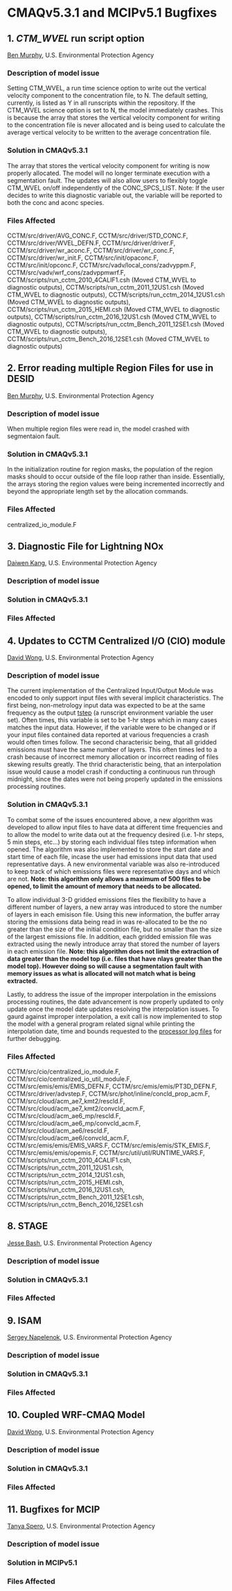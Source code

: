 # CMAQv5.3.1 and MCIPv5.1 Bugfixes

## 1. *CTM_WVEL* run script option 
[Ben Murphy](mailto:Murphy.Ben@epa.gov), U.S. Environmental Protection Agency

### Description of model issue
Setting CTM_WVEL, a run time science option to write out the vertical velocity component to the concentration file, to N. 
The default setting, currently, is listed as Y in all runscripts within the repository. If the CTM_WVEL science option is set to N, 
the model immediately crashes. This is because the array that stores the vertical velocity component for writing to the concentration 
file is never allocated and is being used to calculate the average vertical velocity to be written to the average concentration file.

### Solution in CMAQv5.3.1
The array that stores the vertical velocity component for writing is now properly allocated. The model will no longer terminate execution with a segmentation fault. The updates will also allow users to flexibly toggle CTM_WVEL on/off independently of the CONC_SPCS_LIST. Note: If the user decides to write this diagnostic variable out, the variable will be reported to both the conc and aconc species.

### Files Affected 
CCTM/src/driver/AVG_CONC.F, CCTM/src/driver/STD_CONC.F, CCTM/src/driver/WVEL_DEFN.F, CCTM/src/driver/driver.F, CCTM/src/driver/wr_aconc.F, CCTM/src/driver/wr_conc.F, CCTM/src/driver/wr_init.F, CCTM/src/init/opaconc.F, CCTM/src/init/opconc.F, CCTM/src/vadv/local_cons/zadvyppm.F, CCTM/src/vadv/wrf_cons/zadvppmwrf.F, CCTM/scripts/run_cctm_2010_4CALIF1.csh (Moved CTM_WVEL to diagnostic outputs), CCTM/scripts/run_cctm_2011_12US1.csh (Moved CTM_WVEL to diagnostic outputs), CCTM/scripts/run_cctm_2014_12US1.csh (Moved CTM_WVEL to diagnostic outputs), CCTM/scripts/run_cctm_2015_HEMI.csh (Moved CTM_WVEL to diagnostic outputs), CCTM/scripts/run_cctm_2016_12US1.csh (Moved CTM_WVEL to diagnostic outputs), CCTM/scripts/run_cctm_Bench_2011_12SE1.csh (Moved CTM_WVEL to diagnostic outputs), CCTM/scripts/run_cctm_Bench_2016_12SE1.csh (Moved CTM_WVEL to diagnostic outputs)

## 2. Error reading multiple Region Files for use in DESID 
[Ben Murphy](mailto:Murphy.Ben@epa.gov), U.S. Environmental Protection Agency

### Description of model issue
When multiple region files were read in, the model crashed with segmentaion fault.

### Solution in CMAQv5.3.1 
In the initialization routine for region masks, the population of the region masks should to occur outside of the file loop rather than inside. Essentially, the arrays storing the region values were being incremented incorrectly and beyond the appropriate length set by the allocation commands. 

### Files Affected 
centralized_io_module.F

## 3. Diagnostic File for Lightning NOx
[Daiwen Kang](mailto:Kang.Daiwen@epa.gov), U.S. Environmental Protection Agency

### Description of model issue

### Solution in CMAQv5.3.1

### Files Affected 

## 4. Updates to CCTM Centralized I/O (CIO) module 
[David Wong](mailto:Wong.David-C@epa.gov), U.S. Environmental Protection Agency

### Description of model issue
The current implementation of the Centralized Input/Output Module was encoded to only support input files with several implicit characteristics. The first being, non-metrology input data was expected to be at the same frequency as the output [tstep](https://github.com/kmfoley/CMAQ_Dev/blob/patches_v531_RNotes/DOCS/Users_Guide/Appendix/CMAQ_UG_appendixA_model_options.md#timestep-configuration) (a runscript environment variable the user set). Often times, this variable is set to be 1-hr steps which in many cases matches the input data. However, if the variable were to be changed or if your input files contained data reported at various frequencies a crash would often times follow. The second characterisic being, that all gridded emissions must have the same number of layers. This often times led to a crash because of incorrect memory allocation or incorrect reading of files skewing results greatly. The thrid characteristic being, that an interpolation issue would cause a model crash if conducting a continuous run through midnight, since the dates were not being properly updated in the emissions processing routines.

### Solution in CMAQv5.3.1
To combat some of the issues encountered above, a new algorithm was developed to allow input files to have data at different time frequencies and to allow the model to write data out at the frequency desired (i.e. 1-hr steps, 5 min steps, etc...) by storing each individual files tstep information when opened. The algorithm was also implemented to store the start date and start time of each file, incase the user had emissions input data that used representative days. A new environmental variable was also re-introduced to keep track of which emissions files were representative days and which are not. **Note: this algorithm only allows a maximum of 500 files to be opened, to limit the amount of memory that needs to be allocated.**

To allow individual 3-D gridded emissions files the flexibility to have a different number of layers, a new array was introduced to store the number of layers in each emisison file. Using this new information, the buffer array storing the emissions data being read in was re-allocated to be the no greater than the size of the initial condition file, but no smaller than the size of the largest emissions file. In addition, each gridded emission file was extracted using the newly introduce array that stored the number of layers in each emission file. **Note: this algorithm does not limit the extraction of data greater than the model top (i.e. files that have nlays greater than the model top). However doing so will cause a segmentation fault with memory issues as what is allocated will not match what is being extracted.**

Lastly, to address the issue of the improper interpolation in the emissions processing routines, the date advancement is now properly updated to only update once the model date updates resolving the interpolation issues. To gaurd against improper interpolation, a exit call is now implemented to stop the model with a general program related signal while printing the interpolation date, time and bounds requested to the [processor log files](https://github.com/fisidi/CMAQ/blob/patches2/DOCS/Users_Guide/CMAQ_UG_ch05_running_a_simulation.md#571-cctm-logfiles) for further debugging. 

### Files Affected 
CCTM/src/cio/centralized_io_module.F, CCTM/src/cio/centralized_io_util_module.F, CCTM/src/emis/emis/EMIS_DEFN.F, CCTM/src/emis/emis/PT3D_DEFN.F, CCTM/src/driver/advstep.F, CCTM/src/phot/inline/concld_prop_acm.F, CCTM/src/cloud/acm_ae7_kmt2/rescld.F,
CCTM/src/cloud/acm_ae7_kmt2/convcld_acm.F, CCTM/src/cloud/acm_ae6_mp/rescld.F, CCTM/src/cloud/acm_ae6_mp/convcld_acm.F, CCTM/src/cloud/acm_ae6/rescld.F, CCTM/src/cloud/acm_ae6/convcld_acm.F, CCTM/src/emis/emis/EMIS_VARS.F, CCTM/src/emis/emis/STK_EMIS.F, CCTM/src/emis/emis/opemis.F, CCTM/src/util/util/RUNTIME_VARS.F, CCTM/scripts/run_cctm_2010_4CALIF1.csh, CCTM/scripts/run_cctm_2011_12US1.csh, CCTM/scripts/run_cctm_2014_12US1.csh, CCTM/scripts/run_cctm_2015_HEMI.csh, CCTM/scripts/run_cctm_2016_12US1.csh, CCTM/scripts/run_cctm_Bench_2011_12SE1.csh, CCTM/scripts/run_cctm_Bench_2016_12SE1.csh


## 8. STAGE
[Jesse Bash](mailto:Bash.Jesse@epa.gov), U.S. Environmental Protection Agency

### Description of model issue

### Solution in CMAQv5.3.1

### Files Affected 


## 9. ISAM
[Sergey Napelenok](mailto:Napelenok.Sergey@epa.gov), U.S. Environmental Protection Agency

### Description of model issue

### Solution in CMAQv5.3.1

### Files Affected 


## 10. Coupled WRF-CMAQ Model
[David Wong](mailto:Wong.David-C@epa.gov), U.S. Environmental Protection Agency

### Description of model issue

### Solution in CMAQv5.3.1

### Files Affected 


## 11. Bugfixes for MCIP
[Tanya Spero](mailto:Spero.Tanya@epa.gov), U.S. Environmental Protection Agency

### Description of model issue

### Solution in MCIPv5.1

### Files Affected

